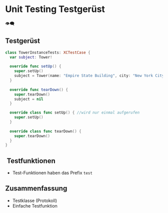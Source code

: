 # Unit Testing Testgerüst
👁️‍🗨️

## Testgerüst

```swift
class TowerInstanceTests: XCTestCase {
  var subject: Tower!
  
  override func setUp() {
    super.setUp()
    subject = Tower(name: "Empire State Building", city: "New York City", country: "USA", height: 381, yearBuilt: 1931, latitude: 40.748457, longitude: -73.985525)
  }
  
  override func tearDown() {
    super.tearDown()
    subject = nil
  }

  override class func setUp() { //wird nur einmal aufgerufen
    super.setUp()
  }
	
  override class func tearDown() {
    super.tearDown()
  }
}
```

##  Testfunktionen
- Test-Funktionen haben das Prefix `test`

## Zusammenfassung
- Testklasse (Protokoll)
- Einfache Testfunktion
